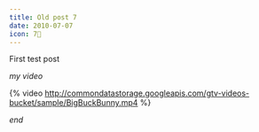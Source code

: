 ```yaml
---
title: Old post 7
date: 2010-07-07
icon: 7⃣
---
```

First test post

*my video*

{% video http://commondatastorage.googleapis.com/gtv-videos-bucket/sample/BigBuckBunny.mp4 %}

*end*
